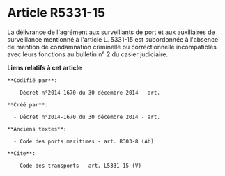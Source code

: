 # Article R5331-15

La délivrance de l'agrément aux surveillants de port et aux auxiliaires de surveillance mentionné à l'article L. 5331-15 est
subordonnée à l'absence de mention de condamnation criminelle ou correctionnelle incompatibles avec leurs fonctions au
bulletin n° 2 du casier judiciaire.

**Liens relatifs à cet article**

	**Codifié par**:

	  - Décret n°2014-1670 du 30 décembre 2014 - art.

	**Créé par**:

	  - Décret n°2014-1670 du 30 décembre 2014 - art.

	**Anciens textes**:

	  - Code des ports maritimes - art. R303-8 (Ab)

	**Cite**:

	  - Code des transports - art. L5331-15 (V)
